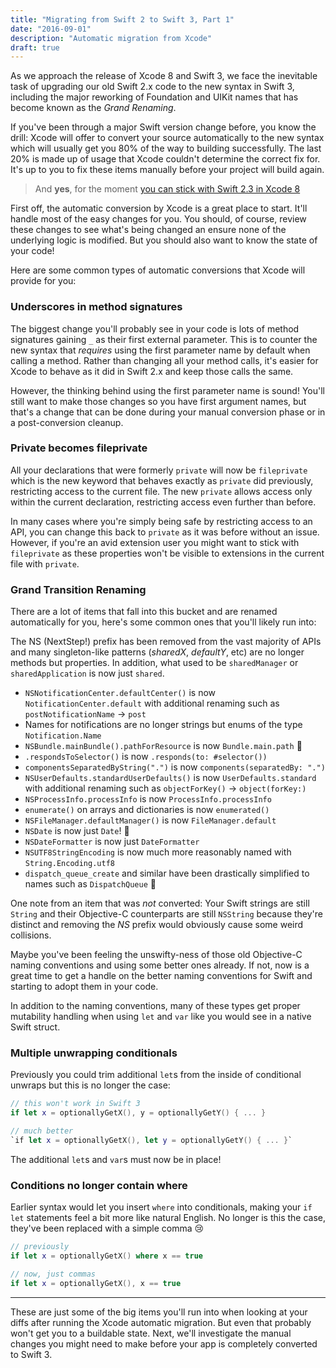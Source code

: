 ```yaml
---
title: "Migrating from Swift 2 to Swift 3, Part 1"
date: "2016-09-01"
description: "Automatic migration from Xcode"
draft: true
---
```

As we approach the release of Xcode 8 and Swift 3, we face the inevitable task of upgrading our old Swift 2.x code to the new syntax in Swift 3, including the major reworking of Foundation and UIKit names that has become known as the *Grand Renaming*.

If you've been through a major Swift version change before, you know the drill: Xcode will offer to convert your source automatically to the new syntax which will usually get you 80% of the way to building successfully. The last 20% is made up of usage that Xcode couldn't determine the correct fix for. It's up to you to fix these items manually before your project will build again.

> And __yes__, for the moment [you can stick with Swift 2.3 in Xcode 8](/swift-2-xcode-8/)

First off, the automatic conversion by Xcode is a great place to start. It'll handle most of the easy changes for you. You should, of course, review these changes to see what's being changed an ensure none of the underlying logic is modified. But you should also want to know the state of your code! 

Here are some common types of automatic conversions that Xcode will provide for you:

### Underscores in method signatures

The biggest change you'll probably see in your code is lots of method signatures gaining `_` as their first external parameter. This is to counter the new syntax that *requires* using the first parameter name by default when calling a method. Rather than changing all your method calls, it's easier for Xcode to behave as it did in Swift 2.x and keep those calls the same.

However, the thinking behind using the first parameter name is sound! You'll still want to make those changes so you have first argument names, but that's a change that can be done during your manual conversion phase or in a post-conversion cleanup.

### Private becomes fileprivate

All your declarations that were formerly `private` will now be `fileprivate` which is the new keyword that behaves exactly as `private` did previously, restricting access to the current file. The new `private` allows access only within the current declaration, restricting access even further than before.

In many cases where you're simply being safe by restricting access to an API, you can change this back to `private` as it was before without an issue. However, if you're an avid extension user you might want to stick with `fileprivate` as these properties won't be visible to extensions in the current file with `private`.

### Grand Transition Renaming

There are a lot of items that fall into this bucket and are renamed automatically for you, here's some common ones that you'll likely run into:

The NS (NextStep!) prefix has been removed from the vast majority of APIs and many singleton-like patterns (*sharedX*, *defaultY*, etc) are no longer methods but properties. In addition, what used to be `sharedManager` or `sharedApplication` is now just `shared`. 

* `NSNotificationCenter.defaultCenter()` is now `NotificationCenter.default` with additional renaming such as `postNotificationName` -> `post`
* Names for notifications are no longer strings but enums of the type `Notification.Name`
* `NSBundle.mainBundle().pathForResource` is now `Bundle.main.path` 🌟
* `.respondsToSelector()` is now `.responds(to: #selector())`
* `componentsSeparatedByString(".")` is now `components(separatedBy: ".")`
* `NSUserDefaults.standardUserDefaults()` is now `UserDefaults.standard` with additional renaming such as `objectForKey()` -> `object(forKey:)`
* `NSProcessInfo.processInfo` is now `ProcessInfo.processInfo`
* `enumerate()` on arrays and dictionaries is now `enumerated()`
* `NSFileManager.defaultManager()` is now `FileManager.default`
* `NSDate` is now just `Date`! 🌟
* `NSDateFormatter` is now just `DateFormatter`
* `NSUTF8StringEncoding` is now much more reasonably named with `String.Encoding.utf8`
* `dispatch_queue_create` and similar have been drastically simplified to names such as `DispatchQueue` 🌟

One note from an item that was *not* converted: Your Swift strings are still `String` and their Objective-C counterparts are still `NSString` because they're distinct and removing the *NS* prefix would obviously cause some weird collisions.

Maybe you've been feeling the unswifty-ness of those old Objective-C naming conventions and using some better ones already. If not, now is a great time to get a handle on the better naming conventions for Swift and starting to adopt them in your code.

In addition to the naming conventions, many of these types get proper mutability handling when using `let` and `var` like you would see in a native Swift struct.

### Multiple unwrapping conditionals

Previously you could trim additional `let`s from the inside of conditional unwraps but this is no longer the case:

```swift
// this won't work in Swift 3
if let x = optionallyGetX(), y = optionallyGetY() { ... }

// much better
`if let x = optionallyGetX(), let y = optionallyGetY() { ... }`
```

The additional `let`s and `var`s must now be in place!

### Conditions no longer contain where

Earlier syntax would let you insert `where` into conditionals, making your `if let` statements feel a bit more like natural English. No longer is this the case, they've been replaced with  a simple comma 😢

```swift
// previously
if let x = optionallyGetX() where x == true

// now, just commas
if let x = optionallyGetX(), x == true
```


---

These are just some of the big items you'll run into when looking at your diffs after running the Xcode automatic migration. But even that probably won't get you to a buildable state. Next, we'll investigate the manual changes you might need to make before your app is completely converted to Swift 3.
